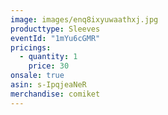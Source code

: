 ```yaml
---
image: images/enq8ixyuwaathxj.jpg
producttype: Sleeves
eventId: "1mYu6cGMR"
pricings:
  - quantity: 1
    price: 30
onsale: true
asin: s-IpqjeaNeR
merchandise: comiket
---
```

